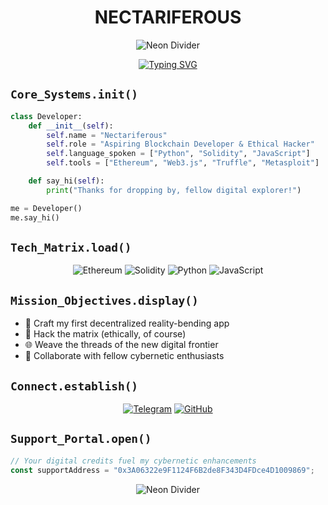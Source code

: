 <div align="center">

# NECTARIFEROUS

![Neon Divider](https://capsule-render.vercel.app/api?type=rect&color=0:ff00ff,100:00ffff&height=2&section=header)

[![Typing SVG](https://readme-typing-svg.herokuapp.com?font=Fira+Code&size=18&duration=3000&pause=1000&color=00FFFF&center=true&vCenter=true&width=435&lines=Blockchain+Explorer;Code+Alchemist;Digital+Frontier+Scout)](https://git.io/typing-svg)

</div>

## `Core_Systems.init()`

```python
class Developer:
    def __init__(self):
        self.name = "Nectariferous"
        self.role = "Aspiring Blockchain Developer & Ethical Hacker"
        self.language_spoken = ["Python", "Solidity", "JavaScript"]
        self.tools = ["Ethereum", "Web3.js", "Truffle", "Metasploit"]

    def say_hi(self):
        print("Thanks for dropping by, fellow digital explorer!")

me = Developer()
me.say_hi()
```

## `Tech_Matrix.load()`

<div align="center">

![Ethereum](https://img.shields.io/badge/-Ethereum-3C3C3D?style=for-the-badge&logo=ethereum&logoColor=white&color=ff00ff)
![Solidity](https://img.shields.io/badge/-Solidity-363636?style=for-the-badge&logo=solidity&logoColor=white&color=00ffff)
![Python](https://img.shields.io/badge/-Python-3776AB?style=for-the-badge&logo=python&logoColor=white&color=ff00ff)
![JavaScript](https://img.shields.io/badge/-JavaScript-F7DF1E?style=for-the-badge&logo=javascript&logoColor=black&color=00ffff)

</div>

## `Mission_Objectives.display()`

- 🔮 Craft my first decentralized reality-bending app
- 🧠 Hack the matrix (ethically, of course)
- 🌐 Weave the threads of the new digital frontier
- 🤖 Collaborate with fellow cybernetic enthusiasts

## `Connect.establish()`

<div align="center">

[![Telegram](https://img.shields.io/badge/-Telegram-2CA5E0?style=for-the-badge&logo=telegram&logoColor=white&color=ff00ff)](https://t.me/nectariferous)
[![GitHub](https://img.shields.io/badge/-GitHub-181717?style=for-the-badge&logo=github&logoColor=white&color=00ffff)](https://github.com/nectariferous)

</div>

## `Support_Portal.open()`

```javascript
// Your digital credits fuel my cybernetic enhancements
const supportAddress = "0x3A06322e9F1124F6B2de8F343D4FDce4D1009869";
```

<div align="center">

![Neon Divider](https://capsule-render.vercel.app/api?type=rect&color=0:00ffff,100:ff00ff&height=2&section=footer)

</div>
